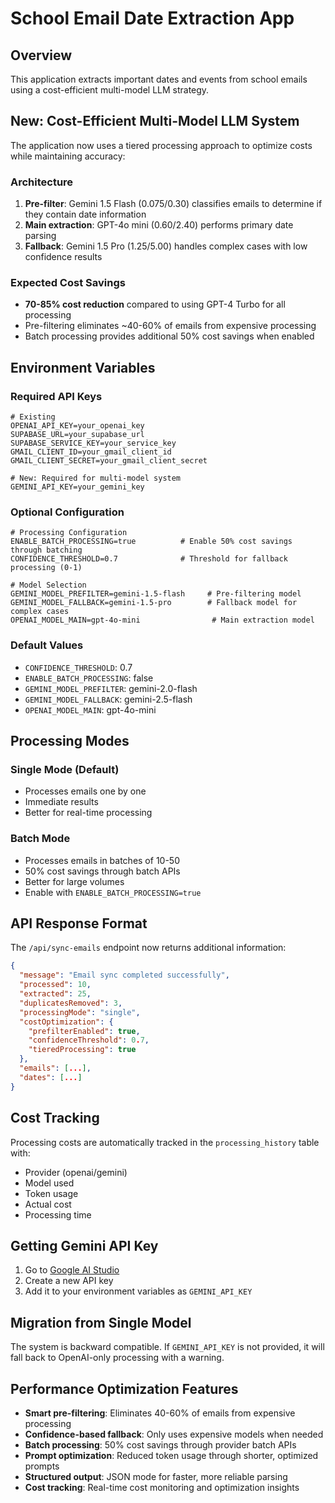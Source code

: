 # School Email Date Extraction App

## Overview
This application extracts important dates and events from school emails using a cost-efficient multi-model LLM strategy.

## New: Cost-Efficient Multi-Model LLM System

The application now uses a tiered processing approach to optimize costs while maintaining accuracy:

### Architecture
1. **Pre-filter**: Gemini 1.5 Flash ($0.075/$0.30) classifies emails to determine if they contain date information
2. **Main extraction**: GPT-4o mini ($0.60/$2.40) performs primary date parsing
3. **Fallback**: Gemini 1.5 Pro ($1.25/$5.00) handles complex cases with low confidence results

### Expected Cost Savings
- **70-85% cost reduction** compared to using GPT-4 Turbo for all processing
- Pre-filtering eliminates ~40-60% of emails from expensive processing
- Batch processing provides additional 50% cost savings when enabled

## Environment Variables

### Required API Keys
```env
# Existing
OPENAI_API_KEY=your_openai_key
SUPABASE_URL=your_supabase_url
SUPABASE_SERVICE_KEY=your_service_key
GMAIL_CLIENT_ID=your_gmail_client_id
GMAIL_CLIENT_SECRET=your_gmail_client_secret

# New: Required for multi-model system
GEMINI_API_KEY=your_gemini_key
```

### Optional Configuration
```env
# Processing Configuration
ENABLE_BATCH_PROCESSING=true          # Enable 50% cost savings through batching
CONFIDENCE_THRESHOLD=0.7              # Threshold for fallback processing (0-1)

# Model Selection
GEMINI_MODEL_PREFILTER=gemini-1.5-flash     # Pre-filtering model
GEMINI_MODEL_FALLBACK=gemini-1.5-pro        # Fallback model for complex cases
OPENAI_MODEL_MAIN=gpt-4o-mini                # Main extraction model
```

### Default Values
- `CONFIDENCE_THRESHOLD`: 0.7
- `ENABLE_BATCH_PROCESSING`: false
- `GEMINI_MODEL_PREFILTER`: gemini-2.0-flash
- `GEMINI_MODEL_FALLBACK`: gemini-2.5-flash
- `OPENAI_MODEL_MAIN`: gpt-4o-mini

## Processing Modes

### Single Mode (Default)
- Processes emails one by one
- Immediate results
- Better for real-time processing

### Batch Mode
- Processes emails in batches of 10-50
- 50% cost savings through batch APIs
- Better for large volumes
- Enable with `ENABLE_BATCH_PROCESSING=true`

## API Response Format

The `/api/sync-emails` endpoint now returns additional information:

```json
{
  "message": "Email sync completed successfully",
  "processed": 10,
  "extracted": 25,
  "duplicatesRemoved": 3,
  "processingMode": "single",
  "costOptimization": {
    "prefilterEnabled": true,
    "confidenceThreshold": 0.7,
    "tieredProcessing": true
  },
  "emails": [...],
  "dates": [...]
}
```

## Cost Tracking

Processing costs are automatically tracked in the `processing_history` table with:
- Provider (openai/gemini)
- Model used
- Token usage
- Actual cost
- Processing time

## Getting Gemini API Key

1. Go to [Google AI Studio](https://makersuite.google.com/app/apikey)
2. Create a new API key
3. Add it to your environment variables as `GEMINI_API_KEY`

## Migration from Single Model

The system is backward compatible. If `GEMINI_API_KEY` is not provided, it will fall back to OpenAI-only processing with a warning.

## Performance Optimization Features

- **Smart pre-filtering**: Eliminates 40-60% of emails from expensive processing
- **Confidence-based fallback**: Only uses expensive models when needed
- **Batch processing**: 50% cost savings through provider batch APIs
- **Prompt optimization**: Reduced token usage through shorter, optimized prompts
- **Structured output**: JSON mode for faster, more reliable parsing
- **Cost tracking**: Real-time cost monitoring and optimization insights 